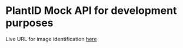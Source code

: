 # PlantID Mock API for development purposes

Live URL for image identification [here](https://plantid-mock-api.onrender.com/v2/identify)
